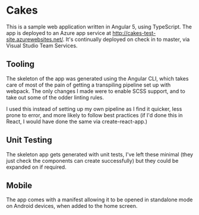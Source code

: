 # Cakes

This is a sample web application written in Angular 5, using TypeScript. The app is deployed to an Azure app service at 
http://cakes-test-site.azurewebsites.net/. It's continually deployed on check in to master, via Visual Studio Team Services.

## Tooling
The skeleton of the app was generated using the Angular CLI, which takes care of most of the pain of getting a transpiling pipeline set up with webpack.
The only changes I made were to enable SCSS support, and to take out some of the odder linting rules.

I used this instead of setting up my own pipeline as I find it quicker, less prone to error, and more likely to follow best practices
(if I'd done this in React, I would have done the same via create-react-app.)

## Unit Testing
The skeleton app gets generated with unit tests, I've left these minimal (they just check the components can create successfully) but they could be expanded on if required.

## Mobile

The app comes with a manifest allowing it to be opened in standalone mode on Android devices, when added to the home screen.